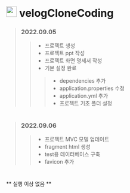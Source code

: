 # <img src="https://static.velog.io/favicon.ico" type="image/x-icon" width="28px"/> velogCloneCoding

> ### 2022.09.05
> > - 프로젝트 생성
> > - 프로젝트 ppt 작성
> > - 프로젝트 화면 명세서 작성
> > - 기본 설정 완료
> > >  - dependencies 추가
> > >  - application.properties 수정
> > >  - application.yml 추가
> > >  - 프로젝트 기초 폴더 설정

#

> ### 2022.09.06
> > - 프로젝트 MVC 모델 업데이트
> > - fragment html 생성
> > - test용 데이터베이스 구축
> > - favicon 추가


#
** 실행 이상 없음 **
